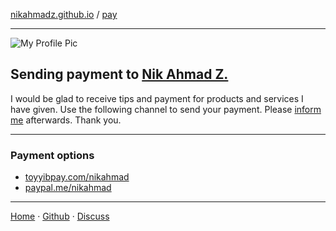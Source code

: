 [nikahmadz.github.io][1] / [pay](https://nikahmadz.github.io/pay)

***

![My Profile Pic](https://avatars0.githubusercontent.com/u/7868782?v=4&s=40)

## Sending payment to [Nik Ahmad Z.][1]
I would be glad to receive tips and payment for products and services I have given.
Use the following channel to send your payment.
Please [inform me][3] afterwards. Thank you.

***

### Payment options
- [toyyibpay.com/nikahmad](https://toyyibpay.com/nikahmad)
- [paypal.me/nikahmad](https://paypal.me/nikahmad)

***

[Home][1] &middot; [Github][2] &middot; [Discuss][3]

[1]:https://nikahmadz.github.io
[2]:https://github.com/nikahmadz
[3]:https://github.com/nikahmadz/nikahmadz.github.io/discussions "Go to Discusssion Room"
